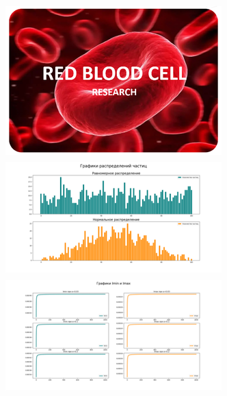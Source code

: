 ![title_cell_image](images/title_red_blood_cell_image.png)

![Distributions](images/distributions_graphs.png)

![Imax_min](images/I_min_max_graphs.png)

